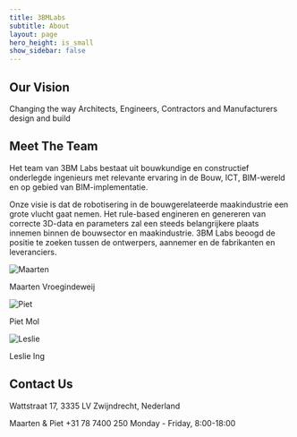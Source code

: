 ```yaml
---
title: 3BMLabs
subtitle: About
layout: page
hero_height: is_small
show_sidebar: false
---
```


##  Our Vision

Changing the way Architects, Engineers, Contractors and Manufacturers design and build

## Meet The Team

Het team van 3BM Labs bestaat uit bouwkundige en constructief onderlegde ingenieurs met relevante ervaring in de Bouw, ICT, BIM-wereld en op gebied van BIM-implementatie.

Onze visie is dat de robotisering in de bouwgerelateerde maakindustrie een grote vlucht gaat nemen. Het rule-based engineren en genereren van correcte 3D-data en parameters zal een steeds belangrijkere plaats innemen binnen de bouwsector en maakindustrie. 3BM Labs beoogd de positie te zoeken tussen de ontwerpers, aannemer en de fabrikanten en leveranciers.

![Maarten](../assets/about_assets/6-Maarten-Vroegindeweij-kopie-150x150.jpg)

Maarten Vroegindeweij

![Piet](../assets/about_assets/5-Piet-Mol-kopie-150x150.jpg)

Piet Mol

![Leslie](../assets/about_assets/7-Leslie-Ing-kopie-150x150.jpg)

Leslie Ing

## Contact Us

Wattstraat 17, 3335 LV 
Zwijndrecht, Nederland

Maarten & Piet 
+31 78 7400 250
Monday - Friday, 8:00-18:00
